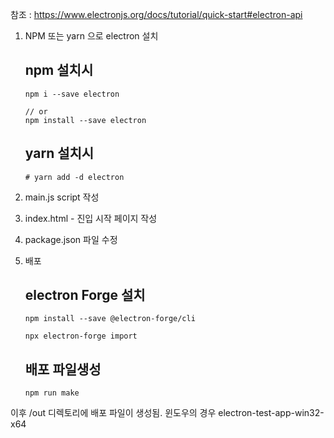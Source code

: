 참조 : https://www.electronjs.org/docs/tutorial/quick-start#electron-api

1. NPM 또는 yarn 으로 electron 설치
    ## npm 설치시 
    ```
    npm i --save electron
    
    // or
    npm install --save electron 
    ```
    
    ## yarn 설치시 
    ```
    # yarn add -d electron 
    ```
2. main.js script 작성

3. index.html - 진입 시작 페이지 작성

4. package.json 파일 수정 

5. 배포 
    ## electron Forge 설치
    ```
    npm install --save @electron-forge/cli
   
    npx electron-forge import 
    ```
    ##  배포 파일생성 
    ```
    npm run make
    ``` 
이후 /out 디렉토리에 배포 파일이 생성됨.
윈도우의 경우 electron-test-app-win32-x64

 
 